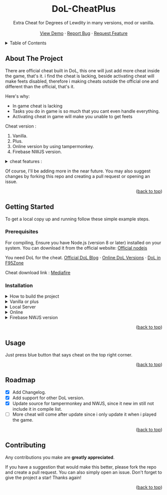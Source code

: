 <a name="readme-top"></a>
<br />

<div align="center">
  <h1 align="center">DoL-CheatPlus</h1>

  <p align="center">
    Extra Cheat for Degrees of Lewdity in many versions, mod or vanilla.
    <br />
    <br />
    <a href="https://github.com/Zenix-Al/DoL-CheatPlus">View Demo</a>
    ·
    <a href="https://github.com/Zenix-Al/DoL-CheatPlus/issues">Report Bug</a>
    ·
    <a href="https://github.com/Zenix-Al/DoL-CheatPlus/pulls">Request Feature</a>
  </p>
</div>

<!-- TABLE OF CONTENTS -->
<details>
  <summary>Table of Contents</summary>
  <ol>
    <li>
      <a href="#about-the-project">About The Project</a>
    </li>
    <li>
      <a href="#getting-started">Getting Started</a>
      <ul>
        <li><a href="#prerequisites">Prerequisites</a></li>
        <li><a href="#installation">Installation</a></li>
      </ul>
    </li>
    <li><a href="#usage">Usage</a></li>
    <li><a href="#roadmap">Roadmap</a></li>
    <li><a href="#contributing">Contributing</a></li>
  </ol>
</details>

<!-- ABOUT THE PROJECT -->

## About The Project

There are official cheat built in DoL, this one will just add more cheat inside the game, that's it. i find the cheat is lacking, beside activating cheat will make feets disabled, therefore i making cheats outside the official one and different than the official, that's it.

Here's why:

- In game cheat is lacking
- Tasks you do in game is so much that you cant even handle everything.
- Activating cheat in game will make you unable to get feets

Cheat version :

1. Vanilla.
2. Plus.
3. Online version by using tampermonkey.
4. Firebase NWJS version.

<details>
<summary>cheat features :</summary>
<br>
<br>1. Export/Import save to server. dont need to export in game anymore, easy to transfer save between devices. (Local Server Version only)
<br>2. Quick cheat, all often use cheat. containArousal
<br>   • Player state
<br>   • Enemy State
<br>   • Crime
<br>   • Chruch vow
<br>   • Tasks clean
<br>   • Eden Tasks
<br>   • Everyone is horny
<br>   • Farm safety
<br>   • Unlimited curm/arousal
<br>   • maintain purity
<br>   • Auto child interaction
<br>   • pregnancy detection, npc and player
<br>   • Tools
<br>4. Stat. freedom to change your stat. contain
<br>	• Stats : recover, ruin or manage. (pain, arousal, control, etc)
<br>	• Enemy stats : recover, ruin or manage. (pain, arousal, control, etc)
<br>	• Player : money, unlimited spray, body size, feature, balls, virgin, etc
<br>	• Characteristics : beauty, purity, lactating, milk volume, etc
<br>	• Fame : freedom to change your fame.
<br>5. Misc
<br>   • NPC manager : manage npc status.
<br>   • Farm manager : assault day, build time, animals.
<br>   • Wolfpack.
<br>   • Pregnancy manager : allows you to manage your childs, also abandon them.
<br>   • Fvrel coins usage.
<br>   • Debug.
<br>6. more that i havent listed.
</details>

Of course, I'll be adding more in the near future. You may also suggest changes by forking this repo and creating a pull request or opening an issue.

<p align="right">(<a href="#readme-top">back to top</a>)</p>

<!-- GETTING STARTED -->

## Getting Started

To get a local copy up and running follow these simple example steps.

### Prerequisites

For compiling, Ensure you have Node.js (version 8 or later) installed on your system. You can download it from the official website: <a href="https://nodejs.org/en">Official nodejs</a>

You need DoL for the cheat.
<a href="https://vrelnir.blogspot.com">Official DoL Blog</a>
·
<a href="https://dolmods.net">Online DoL Versions</a>
·
<a href="https://f95zone.to/threads/degrees-of-lewdity-v0-4-5-3-vrelnir.20259">DoL in F95Zone</a>

Cheat download link :
<a href="https://app.mediafire.com/d6uiwpcm3y0gu">Mediafire</a>

### Installation

<details>
<summary>How to build the project</summary>
<br>
<br>1. Clone the Repository
<br> ```git clone https://github.com/Zenix-Al/DoL-CheatPlus.git
    cd DoL-CheatPlus```
<br>2. Install Dependencies
<br>```npm install```
<br>3. Run the Build Command
<br>```npm run build```
<br>4. Find the Build Output
<br> it located in _compiled.
</details>

<details>
<summary>Vanilla or plus</summary>
<br>
<br>1. extract the html inside game folder.
<br>2. open the html file
</details>

<details>
<summary>Local Server</summary>
<br>
<br>IMPORTANT : This version is no longer supported, i just provide the local server starter php and script to start it.
<br>
<br>1. copy everything in server and extract the php.rar
<br>2. run start.bat

</details>

<details>
<summary>Online</summary>
<br>
<br>IMPORTANT : This is dol cheat for online version that rely a browser extension to work and havent fully tested.
<br>
<br>It doesnt work if you open the mod directly in DoL mod page since it run using iFrame, so you must open the link directly.
<br>
<br>here's the mod links that the mod supported :<br />
<br>https://beeesss.dolmods.net/ - bees mod<br />
<br>https://dolp.dolmods.net/ - DoL plus<br />
<br>https://firemod.dolmods.net/ - Firemod<br />
<br>https://vanilla.dolmods.net/ - vanilla<br />
<br>
<br>How to use :
<br>1. download tampermonkey based on your browser - https://www.tampermonkey.net/
<br>2. click the tampermonkey icon
<br>3. open dashboard
<br>4. click tab utilities
<br>5. import from files, choose file
<br>6. pick the js file from the extracted file
<br>7. import
<br>8. open online DoL you want to play
<br>9. enjoy
</details>

<details>
<summary>Firebase NWJS version</summary>
<br>
<br>IMPORTANT : This is dol cheat for Firebase NWJS and havent fully tested, possibly works with the other mod that using NWJS? i've no idea.
<br>
<br>
<br>How to use :
<br>1. extract the file in the game folder
<br>2. open www/cheat
<br>3. run inject-cheat.bat
<br>4. run the game normally
<br>5. enjoy
<br>6. (optional) run restore.bat to restore the game.
</details>

<p align="right">(<a href="#readme-top">back to top</a>)</p>

<!-- USAGE EXAMPLES -->

## Usage

Just press blue button that says cheat on the top right corner.

<p align="right">(<a href="#readme-top">back to top</a>)</p>

<!-- ROADMAP -->

## Roadmap

- [x] Add Changelog.
- [x] Add support for other DoL version.
- [x] Update source for tampermonkey and NWJS, since it new im still not include it in compile list.
- [ ] More cheat will come after update since i only update it when i played the game.

<p align="right">(<a href="#readme-top">back to top</a>)</p>

<!-- CONTRIBUTING -->

## Contributing

Any contributions you make are **greatly appreciated**.

If you have a suggestion that would make this better, please fork the repo and create a pull request. You can also simply open an issue.
Don't forget to give the project a star! Thanks again!

<p align="right">(<a href="#readme-top">back to top</a>)</p>
